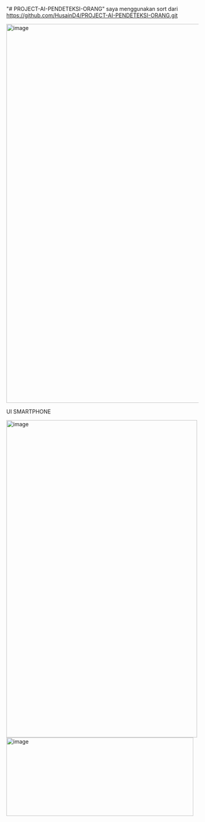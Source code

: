 "# PROJECT-AI-PENDETEKSI-ORANG" 
saya menggunakan sort dari https://github.com/HusainD4/PROJECT-AI-PENDETEKSI-ORANG.git


<img width="1918" height="990" alt="image" src="https://github.com/user-attachments/assets/13b23a7e-abfe-4a63-830c-b690591f3d07" />


UI SMARTPHONE

<img width="500" height="829" alt="image" src="https://github.com/user-attachments/assets/f9c0b2d1-85e1-4c8d-a715-d26510e000c2" />
<img width="490" height="205" alt="image" src="https://github.com/user-attachments/assets/48745579-aa18-4b8e-bd8d-68ccbb9cd802" />
